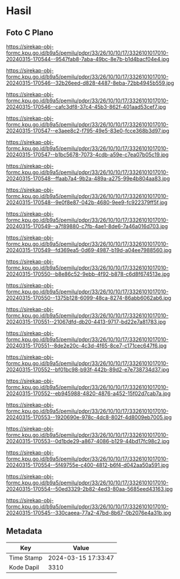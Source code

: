 # Hasil

## Foto C Plano

https://sirekap-obj-formc.kpu.go.id/b9a5/pemilu/pdpr/33/26/10/10/17/3326101017010-20240315-170544--9547fab8-7aba-49bc-8e7b-b1d4bacf04e4.jpg

https://sirekap-obj-formc.kpu.go.id/b9a5/pemilu/pdpr/33/26/10/10/17/3326101017010-20240315-170546--32b26eed-d828-4487-8eba-72bb4945b559.jpg

https://sirekap-obj-formc.kpu.go.id/b9a5/pemilu/pdpr/33/26/10/10/17/3326101017010-20240315-170546--cafc3df8-37c4-45b3-862f-401aad53cef7.jpg

https://sirekap-obj-formc.kpu.go.id/b9a5/pemilu/pdpr/33/26/10/10/17/3326101017010-20240315-170547--e3aee8c2-f795-49e5-83e0-fcce368b3d97.jpg

https://sirekap-obj-formc.kpu.go.id/b9a5/pemilu/pdpr/33/26/10/10/17/3326101017010-20240315-170547--b1bc5678-7073-4cdb-a59e-c7ea07b05c19.jpg

https://sirekap-obj-formc.kpu.go.id/b9a5/pemilu/pdpr/33/26/10/10/17/3326101017010-20240315-170548--ffaab7a4-9b2a-489a-a275-99e4b804aa83.jpg

https://sirekap-obj-formc.kpu.go.id/b9a5/pemilu/pdpr/33/26/10/10/17/3326101017010-20240315-170548--9e0f8e87-042b-4680-9ee9-fc922379ff5f.jpg

https://sirekap-obj-formc.kpu.go.id/b9a5/pemilu/pdpr/33/26/10/10/17/3326101017010-20240315-170549--a7f89880-c7fb-4ae1-8de6-7a46a016d703.jpg

https://sirekap-obj-formc.kpu.go.id/b9a5/pemilu/pdpr/33/26/10/10/17/3326101017010-20240315-170549--fd369ea5-0d69-4987-b19d-a04ee7988560.jpg

https://sirekap-obj-formc.kpu.go.id/b9a5/pemilu/pdpr/33/26/10/10/17/3326101017010-20240315-170550--b8e86c52-9ebb-4f92-b878-c6d8f674513e.jpg

https://sirekap-obj-formc.kpu.go.id/b9a5/pemilu/pdpr/33/26/10/10/17/3326101017010-20240315-170550--1375b128-6099-48ca-8274-86abb6062ab6.jpg

https://sirekap-obj-formc.kpu.go.id/b9a5/pemilu/pdpr/33/26/10/10/17/3326101017010-20240315-170551--21067dfd-db20-4413-9717-bd22e7a81783.jpg

https://sirekap-obj-formc.kpu.go.id/b9a5/pemilu/pdpr/33/26/10/10/17/3326101017010-20240315-170551--8de2e20c-4c3d-4f65-8ce7-c171cec647f6.jpg

https://sirekap-obj-formc.kpu.go.id/b9a5/pemilu/pdpr/33/26/10/10/17/3326101017010-20240315-170552--bf01bc98-b93f-442b-89d2-e7e738734d37.jpg

https://sirekap-obj-formc.kpu.go.id/b9a5/pemilu/pdpr/33/26/10/10/17/3326101017010-20240315-170552--eb945988-4820-4876-a452-15f02d7cab7a.jpg

https://sirekap-obj-formc.kpu.go.id/b9a5/pemilu/pdpr/33/26/10/10/17/3326101017010-20240315-170553--1920690e-978c-4dc8-802f-4d8009eb7005.jpg

https://sirekap-obj-formc.kpu.go.id/b9a5/pemilu/pdpr/33/26/10/10/17/3326101017010-20240315-170553--0d1bde29-a867-4086-b129-44bd17fc98c2.jpg

https://sirekap-obj-formc.kpu.go.id/b9a5/pemilu/pdpr/33/26/10/10/17/3326101017010-20240315-170554--5f49755e-c400-4812-b6f4-d042aa50a591.jpg

https://sirekap-obj-formc.kpu.go.id/b9a5/pemilu/pdpr/33/26/10/10/17/3326101017010-20240315-170554--50ed3329-2b82-4ed3-80aa-5685eed43163.jpg

https://sirekap-obj-formc.kpu.go.id/b9a5/pemilu/pdpr/33/26/10/10/17/3326101017010-20240315-170545--330caeea-77a2-47bd-8b67-0b2076e4a31b.jpg


## Metadata

| Key        | Value               |
| ---------- | ------------------- |
| Time Stamp | 2024-03-15 17:33:47 |
| Kode Dapil | 3310                |



